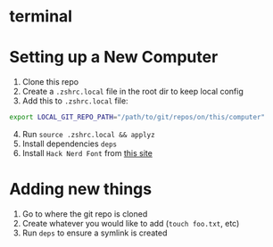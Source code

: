 # terminal

# Setting up a New Computer

1. Clone this repo
2. Create a `.zshrc.local` file in the root dir to keep local config
3. Add this to `.zshrc.local` file:

```sh
export LOCAL_GIT_REPO_PATH="/path/to/git/repos/on/this/computer"
```

4. Run `source .zshrc.local && applyz`
5. Install dependencies `deps`
6. Install `Hack Nerd Font` from [this site](https://www.nerdfonts.com/font-downloads)

# Adding new things

1. Go to where the git repo is cloned
2. Create whatever you would like to add (`touch foo.txt`, etc)
3. Run `deps` to ensure a symlink is created

